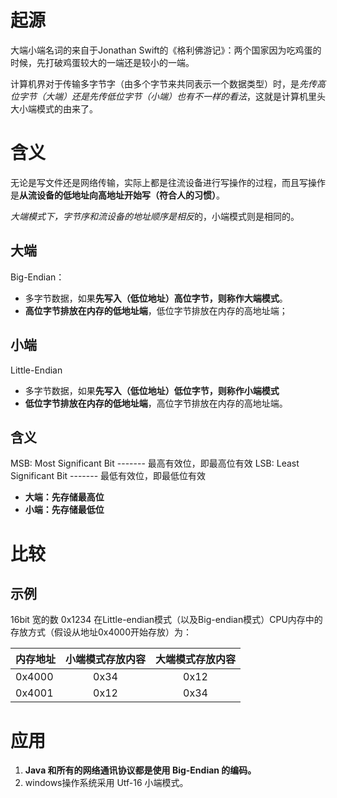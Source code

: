 # 起源
大端小端名词的来自于Jonathan Swift的《格利佛游记》：两个国家因为吃鸡蛋的时候，先打破鸡蛋较大的一端还是较小的一端。

计算机界对于传输多字节字（由多个字节来共同表示一个数据类型）时，是*先传高位字节（大端）还是先传低位字节（小端）也有不一样的看法*，这就是计算机里头大小端模式的由来了。


# 含义
无论是写文件还是网络传输，实际上都是往流设备进行写操作的过程，而且写操作是**从流设备的低地址向高地址开始写（符合人的习惯）**。

*大端模式下，字节序和流设备的地址顺序是相反*的，小端模式则是相同的。

## 大端
Big-Endian：
- 多字节数据，如果**先写入（低位地址）高位字节，则称作大端模式**。
- **高位字节排放在内存的低地址端**，低位字节排放在内存的高地址端；

## 小端
Little-Endian
- 多字节数据，如果**先写入（低位地址）低位字节，则称作小端模式**
- **低位字节排放在内存的低地址端**，高位字节排放在内存的高地址端。

## 含义
MSB: Most Significant Bit ------- 最高有效位，即最高位有效
LSB: Least Significant Bit ------- 最低有效位，即最低位有效

- **大端：先存储最高位**
- **小端：先存储最低位**


# 比较

## 示例

16bit 宽的数 0x1234 在Little-endian模式（以及Big-endian模式）CPU内存中的存放方式（假设从地址0x4000开始存放）为：

| 内存地址  | 小端模式存放内容 | 大端模式存放内容   |
| :---     |    :----:   |    :---: |
| 0x4000   | 0x34       | 0x12  |
| 0x4001   | 0x12        | 0x34   |


# 应用
1. **Java 和所有的网络通讯协议都是使用 Big-Endian 的编码。**
2. windows操作系统采用 Utf-16 小端模式。